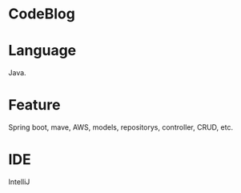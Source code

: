 # CodeBlog

# Language
 Java.
 
# Feature
 Spring boot, mave, AWS, models, repositorys, controller, CRUD, etc.
 
# IDE
 IntelliJ
